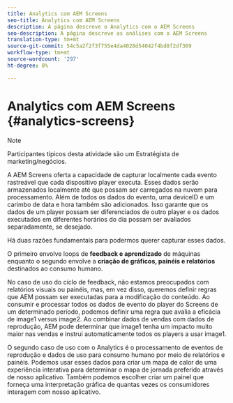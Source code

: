 ```yaml
---
title: Analytics com AEM Screens
seo-title: Analytics com AEM Screens
description: A página descreve o Analytics com o AEM Screens
seo-description: A página descreve as análises com o AEM Screens
translation-type: tm+mt
source-git-commit: 54c5a2f2f3f755e4da4028d54042f4bd8f2df369
workflow-type: tm+mt
source-wordcount: '297'
ht-degree: 0%

---
```



# Analytics com AEM Screens {#analytics-screens}

>[!NOTE]
>
>Participantes típicos desta atividade são um Estratégista de marketing/negócios.

A AEM Screens oferta a capacidade de capturar localmente cada evento rastreável que cada dispositivo player executa. Esses dados serão armazenados localmente até que possam ser carregados na nuvem para processamento. Além de todos os dados do evento, uma deviceID e um carimbo de data e hora também são adicionados. Isso garante que os dados de um player possam ser diferenciados de outro player e os dados executados em diferentes horários do dia possam ser avaliados separadamente, se desejado.

Há duas razões fundamentais para podermos querer capturar esses dados.

O primeiro envolve loops de **feedback e aprendizado** de máquinas enquanto o segundo envolve a **criação de gráficos, painéis e relatórios** destinados ao consumo humano.

No caso de uso do ciclo de feedback, não estamos preocupados com relatórios visuais ou painéis, mas, em vez disso, queremos definir regras que AEM possam ser executadas para a modificação do conteúdo. Ao consumir e processar todos os dados de evento do player do Screens de um determinado período, podemos definir uma regra que avalia a eficácia de image1 versus image2. Ao combinar dados de vendas com dados de reprodução, AEM pode determinar que image1 tenha um impacto muito maior nas vendas e instrui automaticamente todos os players a usar image1.

O segundo caso de uso com o Analytics é o processamento de eventos de reprodução e dados de uso para consumo humano por meio de relatórios e painéis.
Podemos usar esses dados para criar um mapa de calor de uma experiência interativa para determinar o mapa de jornada preferido através de nosso aplicativo. Também podemos escolher criar um painel que forneça uma interpretação gráfica de quantas vezes os consumidores interagem com nosso aplicativo.

